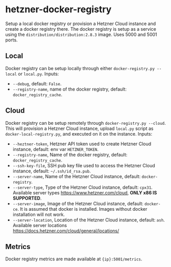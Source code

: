# hetzner-docker-registry
Setup a local docker registry or provision a Hetzner Cloud instance and create a docker registry there. The docker registry is setup as a service using the `distribution/distribution:2.8.3` image. Uses 5000 and 5001 ports.

## Local
Docker registry can be setup locally through either `docker-registry.py --local` or `local.py`.
Inputs:
* `--debug`, default: `False`.
* `--registry-name`, name of the docker registry, default: `docker_registry_cache`.

## Cloud
Docker registry can be setup remotely through `docker-registry.py --cloud`. This will provision a Hetzner Cloud instance, upload `local.py` script as `docker-local-registry.py`, and executed on it on the instance.
Inputs:
* `--heztner-token`, Hetzner API token used to create Hetzner Cloud instance, default: env var `HETZNER_TOKEN`.  
* `--registry-name`, Name of the docker registry, default: `docker_registry_cache`.  
* `--ssh-key-file`, SSH pub key file used to access the Hetzner Cloud instance, default: `~/.ssh/id_rsa.pub`.  
* `--server-name`, Name of the Hetzner Cloud instance, default: `docker-registry`.  
* `--server-type`, Type of the Hetzner Cloud instance, default: `cpx31`. Available server types <https://www.hetzner.com/cloud>, **ONLY x86 IS SUPPORTED**.  
* `--server-image`, Image of the Hetzner Cloud instance, default: `docker-ce`. It is assumed that docker is installed. Images without docker installation will not work.  
* `--server-location`, Location of the Hetzner Cloud instance, default: `ash`. Available server locations <https://docs.hetzner.com/cloud/general/locations/>  

## Metrics
Docker registry metrics are made available at `{ip}:5001/metrics`.
